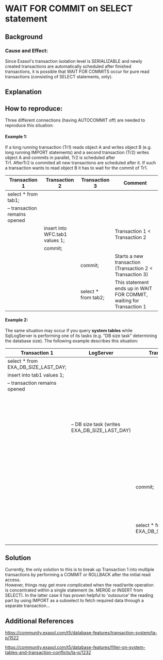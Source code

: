 # WAIT FOR COMMIT on SELECT statement 
## Background

### Cause and Effect:

Since Exasol's transaction isolation level is SERIALIZABLE and newly created transactions are automatically scheduled after finished transactions, it is possible that WAIT FOR COMMITS occur for pure read transactions (consisting of SELECT statements, only). 

## Explanation

## How to reproduce:

Three different connections (having AUTOCOMMIT off) are needed to reproduce this situation:

#### Example 1:

If a long running transaction (Tr1) reads object A and writes object B (e.g. long running IMPORT statements) and a second transaction (Tr2) writes object A and commits in parallel, Tr2 is scheduled after   
Tr1. AfterTr2 is commited all new transactions are scheduled after it. If such a transaction wants to read object B it has to wait for the commit of Tr1.

| Transaction 1 | Transaction 2 | Transaction 3 | Comment |
|---|---|---|---|
|select * from tab1;   |   |   |   |
|– transaction remains opened   |   |   |   |
|   |insert into WFC.tab1 values 1;   |   |Transaction 1 < Transaction 2   |
|   |commit;   |   |   |
|   |   |commit;   |Starts a new transaction (Transaction 2 < Transaction 3)   |
|   |   |select * from tab2;   |This statement ends up in WAIT FOR COMMIT, waiting for Transaction 1   |

#### Example 2:

The same situation may occur if you query **system tables** while SqlLogServer is performing one of its tasks (e.g. "DB size task" determining the database size). The following example describes this situation:

| Transaction 1 | LogServer | Transaction 3 | Comment |
|---|---|---|---|
|select * from EXA_DB_SIZE_LAST_DAY;   |   |   |   |
|insert into tab1 values 1;   |   |   |   |
|– transaction remains opened   |   |   |   |
|   |– DB size task (writes EXA_DB_SIZE_LAST_DAY)   |   |Transaction 1 < LogServer transaction, the task is executed every 30 minutes (0:00, 0:30, 1:00, 1:30, ...)   |
|   |   |commit;   |Starts a new transaction (LogServer transaction 2 < Transaction 3)   |
|   |   |select * from EXA_DB_SIZE_LAST_DAY;   |This statement end up in WAIT FOR COMMIT   |


## Solution

Currently, the only solution to this is to break up Transaction 1 into multiple transactions by performing a COMMIT or ROLLBACK after the initial read access.  
However, things may get more complicated when the read/write operation is concentrated within a single statement (ie. MERGE or INSERT from SELECT). In the latter case it has proven helpful to 'outsource' the reading part by using IMPORT as a subselect to fetch required data through a separate transaction...

## Additional References

<https://community.exasol.com/t5/database-features/transaction-system/ta-p/1522>

<https://community.exasol.com/t5/database-features/filter-on-system-tables-and-transaction-conflicts/ta-p/1232>

